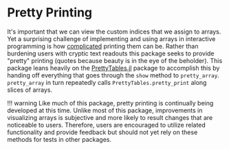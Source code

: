 # Pretty Printing

It's important that we can view the custom indices that we assign to arrays.
Yet a surprising challenge of implementing and using arrays in interactive programming is how [complicated](https://github.com/JuliaLang/julia/blob/master/base/arrayshow.jl) printing them can be.
Rather than burdening users with cryptic text readouts this package seeks to provide "pretty" printing (quotes because beauty is in the eye of the beholder).
This package leans heavily on the [PrettyTables.jl](https://github.com/ronisbr/PrettyTables.jl) package to accomplish this by handing off everything that goes through the `show` method to `pretty_array`.
`pretty_array` in turn repeatedly calls `PrettyTables.pretty_print` along slices of arrays.

!!! warning
    Like much of this package, pretty printing is continually being developed at this time. Unlike most of this package, improvements in visualizing arrays is subjective and more likely to result changes that are noticeable to users. Therefore, users are encouraged to utilize related functionality and provide feedback but should not yet rely on these methods for tests in other packages.

